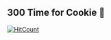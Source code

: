<!-- ### Hi there 👋 -->
## 300 Time for Cookie 🙂

<!-- [![Gmail](https://hashmimic.com/assets/gmail.svg)]() -->
<!-- [hits]:https://hits.dwyl.com/aiinkiestism/aiinkiestism -->
[![HitCount](http://hits.dwyl.com/aiinkiestism/aiinkiestism.svg)](http://hits.dwyl.com/aiinkiestism/aiinkiestism)


<!--
**aiinkiestism/aiinkiestism** is a ✨ _special_ ✨ repository because its `README.md` (this file) appears on your GitHub profile.

Here are some ideas to get you started:

- 🔭 I’m currently working on ...
- 🌱 I’m currently learning ...
- 👯 I’m looking to collaborate on ...
- 🤔 I’m looking for help with ...
- 💬 Ask me about ...
- 📫 How to reach me: ...
- 😄 Pronouns: ...
- ⚡ Fun fact: ...
-->
